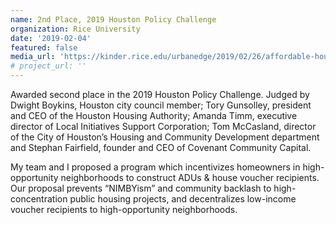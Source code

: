 ```yaml
---
name: 2nd Place, 2019 Houston Policy Challenge
organization: Rice University
date: '2019-02-04'
featured: false
media_url: 'https://kinder.rice.edu/urbanedge/2019/02/26/affordable-housing-houston-rice-university'
# project_url: ''
---
```


Awarded second place in the 2019 Houston Policy Challenge. Judged by Dwight Boykins, Houston city council member; Tory Gunsolley, president and CEO of the Houston Housing Authority; Amanda Timm, executive director of Local Initiatives Support Corporation; Tom McCasland, director of the City of Houston’s Housing and Community Development department and Stephan Fairfield, founder and CEO of Covenant Community Capital.

My team and I proposed a program which incentivizes homeowners in high-opportunity neighborhoods to construct ADUs & house voucher recipients. Our proposal prevents “NIMBYism” and community backlash to high-concentration public housing projects, and decentralizes low-income voucher recipients to high-opportunity neighborhoods.